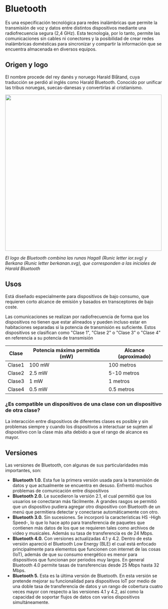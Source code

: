 # Bluetooth


  
Es una especificación tecnológica para redes inalámbricas que permite la transmisión de voz y datos entre distintos dispositivos mediante una radiofrecuencia segura (2,4 GHz). Esta tecnología, por lo tanto, permite las comunicaciones sin cables ni conectores y la posibilidad de crear redes inalámbricas domésticas para sincronizar y compartir la información que se encuentra almacenada en diversos equipos.

 ## **Origen y logo**
 
El nombre procede del rey danés y noruego Harald Blåtand, cuya traducción se perdió al inglés como Harald Bluetooth. Conocido por unificar las tribus noruegas, suecas-danesas y convertirlas al cristianismo.


  <img  width= "500" src="https://media.metrolatam.com/2018/04/16/a171f8c033d6e39d493a65d0b7cf6e1b-34d5b710c3a81821b371831d3901007c-1200x600.jpg" />
  
 *El logo de Bluetooth combina las runas Hagall (Runic letter ior.svg) y Berkana (Runic letter berkanan.svg), que corresponden a las iniciales de Harald Bluetooth*
 
 ## **Usos**
 Está diseñado especialmente para dispositivos de bajo consumo, que requieren corto alcance de emisión y basados en transceptores de bajo coste.


Las comunicaciones se realizan por radiofrecuencia de forma que los dispositivos no tienen que estar alineados y pueden incluso estar en habitaciones separadas si la potencia de transmisión es suficiente. Estos dispositivos se clasifican como "Clase 1", "Clase 2" o "Clase 3" o "Clase 4" en referencia a su potencia de transmisión

|Clase | Potencia máxima permitida (mW) | Alcance (aproximado) |
|------|--------------------------------|----------------------|
|Clase1|                         100 mW |          100 metros  |
|Clase2|                         2.5 mW |          5-10 metros |
|Clase3|                           1 mW |          1 metros    |
|Clase4|                         0.5 mW |          0.5 metros  |



### ¿Es compatible un dispositivos de una clase con un dispositivo de otra clase?

La interacción entre dispositivos de diferentes clases es posible y sin problemas siempre y cuando los dispositivos a interactuar se sujeten al dispositivo con la clase más alta debido a que el rango de alcance es mayor.


## **Versiones**

Las versiones de Bluetooth, con algunas de sus particularidades más importantes, son:

* __Bluetooth 1.0.__ Esta fue la primera versión usada para la transmisión de datos y que actualmente se encuentra en desuso. Enfrentó muchos problemas de comunicación entre dispositivos
* __Bluetooth 2.0.__ Le sucedieron la versión 2.1, el cual permitió que los usuarios se conectaran más fácilmente. A grandes rasgos se permitió que un dispositivo pudiera agregar otro dispositivo con Bluetooth de un menú que permitiera detectar y conectarse automáticamente con otro.
* __Bluetooth 3.0.__ Sin sucesiones. Se incorporó la características HS -High Speed-, lo que lo hace apto para transferencia de paquetes que contienen más datos de los que se requieren tales como archivos de video y musicales. Además su tasa de transferencia es de 24 Mbps.
* __Bluetooth 4.0.__ Con versiones actualizadas 4.1 y 4.2.  Dentro de esta versión apareció el Bluetooth Low Energy (BLE) el cual está enfocado principalmente para elementos que funcionen con internet de las cosas (IoT), además de que su consumo energético es menor para dispositivos que funcionan por periodos muy largos. En general Bluetooth 4.0 permite tasas de transferencias desde 25 Mbps hasta 32 Mbps.
* __Bluetooth 5.__ Esta es la última versión de Bluetooth. En esta versión se pretende mejorar su funcionalidad para dispositivos IoT por medio de una doble tasa de transferencia de datos y un rango de cobertura cuatro veces mayor con respecto a las versiones 4.1 y 4.2, así como la capacidad de soportar flujos de datos con varios dispositivos simultáneamente.










 
 


